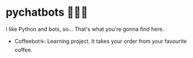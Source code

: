 # pychatbots 🤖💖🐍

I like Python and bots, so...
That's what you're gonna find here.

- Coffeebot☕: Learning project. It takes your order from your favourite coffee.
